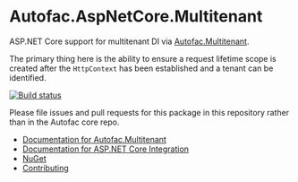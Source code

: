 # Autofac.AspNetCore.Multitenant

ASP.NET Core support for multitenant DI via [Autofac.Multitenant](https://github.com/autofac/Autofac.Multitenant).

The primary thing here is the ability to ensure a request lifetime scope is created after the `HttpContext` has been established and a tenant can be identified.

[![Build status](https://ci.appveyor.com/api/projects/status/9120t73i97ywdoav?svg=true)](https://ci.appveyor.com/project/Autofac/autofac-aspnetcore-multitenant)

Please file issues and pull requests for this package in this repository rather than in the Autofac core repo.

- [Documentation for Autofac.Multitenant](http://autofac.readthedocs.io/en/latest/advanced/multitenant.html)
- [Documentation for ASP.NET Core Integration](http://autofac.readthedocs.io/en/latest/integration/aspnetcore.html)
- [NuGet](https://www.nuget.org/packages/Autofac.AspNetCore.Multitenant)
- [Contributing](http://autofac.readthedocs.io/en/latest/contributors.html)
